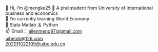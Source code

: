 👋 Hi, I’m @mengke25
👀 A phd student from University of international business and economics  
🌱 I’m currently learning World Economy  
💞️ Stata Matlab ＆ Python  
📫 Email：  allenmeng97@gmail.com   
            uibemk@126.com      
            202011022109@uibe.edu.cn  

<!---
mengke25/mengke25 is a ✨ special ✨ repository because its `README.md` (this file) appears on your GitHub profile.  
You can click the Preview link to take a look at your changes.  
--->
